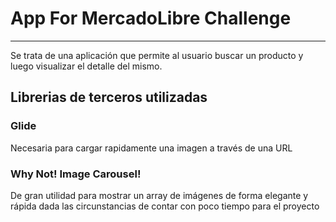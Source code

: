 # App For MercadoLibre Challenge
***
Se trata de una aplicación que permite al usuario buscar un producto y luego visualizar el detalle
del mismo.

## Librerias de terceros utilizadas
### Glide
Necesaria para cargar rapidamente una imagen a través de una URL

### Why Not! Image Carousel!
De gran utilidad para mostrar un array de imágenes de forma elegante y rápida dada las circunstancias
de contar con poco tiempo para el proyecto